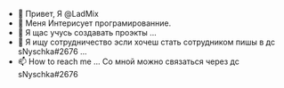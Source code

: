 - 👋 Привет, Я @LadMix
- 👀 Меня Интерисует програмированние.
- 🌱 Я щас учусь создавать проэкты  ...
- 💞️ Я ищу сотрудничество эсли хочеш стать сотрудником пишы в дс sNyschka#2676 ...
- 📫 How to reach me ...
Со мной можно связаться через дс sNyschka#2676

<!---
LadMix/LadMix is a ✨ special ✨ repository because its `README.md` (this file) appears on your GitHub profile.
You can click the Preview link to take a look at your changes.
--->
